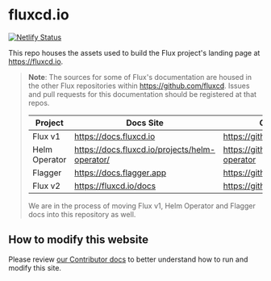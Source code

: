 # fluxcd.io

[![Netlify Status](https://api.netlify.com/api/v1/badges/fe297324-1b1d-4d66-96f7-0f8cb1abbe84/deploy-status)](https://app.netlify.com/sites/fluxcd/deploys)

This repo houses the assets used to build the Flux project's landing page at <https://fluxcd.io>.

> **Note**: The sources for some of Flux's documentation are housed in the other Flux repositories within <https://github.com/fluxcd>. Issues and pull requests for this documentation should be registered at that repos.
>
> Project       | Docs Site                                        | Github Source
> ------------- | ------------------------------------------------ | -------------
> Flux v1       | <https://docs.fluxcd.io>                         | <https://github.com/fluxcd/flux>
> Helm Operator | <https://docs.fluxcd.io/projects/helm-operator/> | <https://github.com/fluxcd/helm-operator>
> Flagger       | <https://docs.flagger.app>                       | <https://github.com/fluxcd/flagger>
> Flux v2       | <https://fluxcd.io/docs>                         | <https://github.com/fluxcd/website>
>
> We are in the process of moving Flux v1, Helm Operator and Flagger docs into this repository as well.

## How to modify this website

Please review [our Contributor docs](content/en/docs/contributing/docs) to better understand how to run and modify this site.
